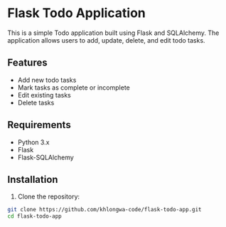 # Flask Todo Application

This is a simple Todo application built using Flask and SQLAlchemy. The application allows users to add, update, delete, and edit todo tasks.

## Features

- Add new todo tasks
- Mark tasks as complete or incomplete
- Edit existing tasks
- Delete tasks

## Requirements

- Python 3.x
- Flask
- Flask-SQLAlchemy

## Installation

1. Clone the repository:

```bash
git clone https://github.com/khlongwa-code/flask-todo-app.git
cd flask-todo-app

